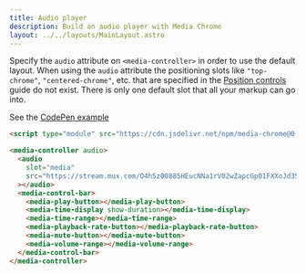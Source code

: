 ```yaml
---
title: Audio player
description: Build an audio player with Media Chrome
layout: ../../layouts/MainLayout.astro
---
```


Specify the `audio` attribute on `<media-controller>` in order to use the default layout. When using the `audio` attribute the positioning slots like `"top-chrome"`, `"centered-chrome"`, etc. that are specified in the [Position controls](/en/position-controls) guide do not exist. There is only one default slot that all your markup can go into.

See the [CodePen example](https://codepen.io/heff/pen/wvdyNWd?editors=1000)

```html
<script type="module" src="https://cdn.jsdelivr.net/npm/media-chrome@0.16/+esm"></script>

<media-controller audio>
  <audio
    slot="media"
    src="https://stream.mux.com/O4h5z00885HEucNNa1rV02wZapcGp01FXXoJd35AHmGX7g/audio.m4a"
  ></audio>
  <media-control-bar>
    <media-play-button></media-play-button>
    <media-time-display show-duration></media-time-display>
    <media-time-range></media-time-range>
    <media-playback-rate-button></media-playback-rate-button>
    <media-mute-button></media-mute-button>
    <media-volume-range></media-volume-range>
  </media-control-bar>
</media-controller>
```
